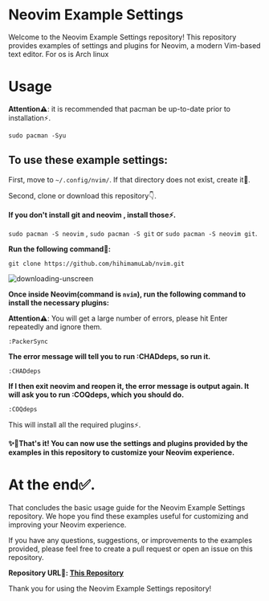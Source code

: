 # Neovim Example Settings

Welcome to the Neovim Example Settings repository! This repository provides examples of settings and plugins for Neovim, a modern Vim-based text editor. For os is Arch linux

# Usage

**Attention⚠**: it is recommended that pacman be up-to-date prior to installation⚡️.

`sudo pacman -Syu`

## To use these example settings:

First, move to `~/.config/nvim/`. If that directory does not exist, create it📁.

Second, clone or download this repository👇.

**If you don't install git and neovim , install those⚡️.**

`sudo pacman -S neovim` , `sudo pacman -S git` or `sudo pacman -S neovim git`.

**Run the following command🚀:**

`git clone https://github.com/hihimamuLab/nvim.git`

![downloading-unscreen](https://github.com/hihimamuLab/nvim/assets/122292089/5fd40704-5012-4885-a05e-4dba810cf8fc)

**Once inside Neovim(command is `nvim`), run the following command to install the necessary plugins:**

**Attention⚠**: You will get a large number of errors, please hit Enter repeatedly and ignore them.

`:PackerSync`

**The error message will tell you to run :CHADdeps, so run it.**

`:CHADdeps`

**If I then exit neovim and reopen it, the error message is output again. It will ask you to run :COQdeps, which you should do.**

`:COQdeps`

This will install all the required plugins⚡️.

**✨🎉That's it! You can now use the settings and plugins provided by the examples in this repository to customize your Neovim experience.**

# At the end✅.

That concludes the basic usage guide for the Neovim Example Settings repository. We hope you find these examples useful for customizing and improving your Neovim experience.

If you have any questions, suggestions, or improvements to the examples provided, please feel free to create a pull request or open an issue on this repository.

**Repository URL🔗: [This Repository](https://github.com/hihimamuLab/nvim)**

Thank you for using the Neovim Example Settings repository!
